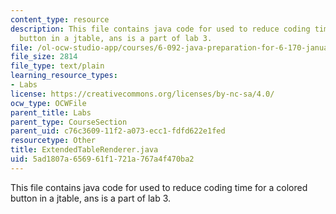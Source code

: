 ```yaml
---
content_type: resource
description: This file contains java code for used to reduce coding time for a colored
  button in a jtable, ans is a part of lab 3.
file: /ol-ocw-studio-app/courses/6-092-java-preparation-for-6-170-january-iap-2006/5ad1807a656961f1721a767a4f470ba2_ExtendedTableRenderer.java
file_size: 2814
file_type: text/plain
learning_resource_types:
- Labs
license: https://creativecommons.org/licenses/by-nc-sa/4.0/
ocw_type: OCWFile
parent_title: Labs
parent_type: CourseSection
parent_uid: c76c3609-11f2-a073-ecc1-fdfd622e1fed
resourcetype: Other
title: ExtendedTableRenderer.java
uid: 5ad1807a-6569-61f1-721a-767a4f470ba2
---
```

This file contains java code for used to reduce coding time for a colored button in a jtable, ans is a part of lab 3.